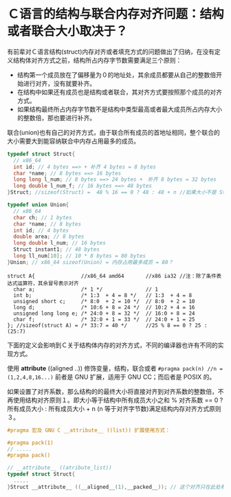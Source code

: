 #  Ｃ语言的结构与联合内存对齐问题：结构或者联合大小取决于？
有前辈对Ｃ语言结构(struct)内存对齐或者填充方式的问题做出了归纳，在没有定义结构体对齐方式之前，结构所占内存字节数需要满足三个原则：

 + 结构第一个成员放在了偏移量为０的地址处，其余成员都要从自己的整数倍开始进行对齐，没有就要补齐。
 + 在结构中如果还有成员也是结构或者联合，其对齐方式要按照那个成员的对齐方式。
 + 如果结构最终所占内存字节数不是结构中类型最高或者最大成员所占内存大小的整数倍，那也要进行补齐。

联合(union)也有自己的对齐方式，由于联合所有成员的首地址相同，整个联合的大小需要大到能容纳联合中内存占用最多的成员。

```C
typedef struct Struct{
  // x86_64
  int id; // 4 bytes ==> + 补齐 4 bytes = 8 bytes
  char *name; // 8 bytes ==> 16 bytes
  long long l_num; // 8 bytes ==> 24 bytes +　补齐 8 bytes = 32 bytes
  long double l_num_f; // 16 bytes ==> 48 bytes
}Struct; //sizeof(Struct) =  48 % 16 == 0 ? 48 : 48 + n //如果大小不是 Struct 结构中最大成员大小的整数倍，那么就要补齐ｎ个字节数，直到变成 Struct 结构中类型最高成员 l_num_f 大小的倍数.
```

```C
typedef union Union{
  // x86_64
  char ch; // 1 bytes
  char *name; // 8 bytes
  int id; // 4 bytes
  double area; // 8 bytes
  long double l_num; // 16 bytes
  Struct instant1; // 48 bytes
  long ll_num[10]; // 10 * 8 bytes = 80 bytes
}Union; // x86_64 sizeof(Union) = 内存占用最多成员 = 80？
```

```
struct A{               //x86_64 amd64       //x86 ia32 //注：除了条件表达式运算符，其余冒号表示对齐
  char a;               /* 1 */              // 1
  int b;                /* 1:3  + 4 = 8 */   // 1:3  + 4 = 8
  unsigned short c;     /* 8:0  + 2 = 10 */  // 8:0  + 2 = 10 
  long d;               /* 10:6 + 8 = 24 */  // 10:2 + 4 = 16
  unsigned long long e; /* 24:0 + 8 = 32 */  // 16:0 + 8 = 24
  char f;               /* 32:0 + 1 = 33 */  // 24:0 + 1 = 25
}; //sizeof(struct A) = /* 33:7 = 40 */      //25 % 8 == 0 ? 25 : (25:7)
```

下面的定义会影响到Ｃ关于结构体内存的对齐方式，不同的编译器也许有不同的实现方式。

使用 __attribute__ ((aligned ..)) 修饰变量，结构，联合或者 `#pragma pack(n) //n = (1,2,4,8,16...)` 前者是 GNU 扩展，适用于 GNU CC；而后者是 POSIX 的。

如果设置了对齐系数，那么结构的的最终大小将直接对齐到对齐系数的整数倍，不再使用结构对齐原则１。即大小等于结构中所有成员大小之和 % 对齐系数 == 0 ? 所有成员大小 : 所有成员大小 + n (n 等于对齐字节数)满足结构内存对齐方式原则３。

```C
#pragma 宏及 GNU C __attribute__ ((list)) 扩展使用方式：

#pragma pack(1)
// .....
#pragma pack()

// __attribute__ ((atribute_list))
typedef struct Struct{
  .....
}Struct __attribute__ ((__aligned__(1),__packed__)); // 这个对齐只在此处有效
```

